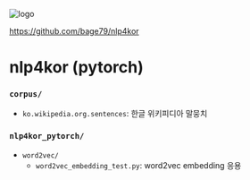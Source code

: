 ![logo](https://github.com/bage79/nlp4kor/raw/master/ipynb/img/nlp4kor.png)

https://github.com/bage79/nlp4kor

# nlp4kor (pytorch)
### `corpus/`
- `ko.wikipedia.org.sentences`: 한글 위키피디아 말뭉치

### `nlp4kor_pytorch/`
- `word2vec/`
    - `word2vec_embedding_test.py`: word2vec embedding 응용
